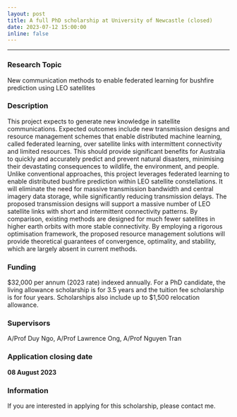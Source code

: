 ```yaml
---
layout: post
title: A full PhD scholarship at University of Newcastle (closed)
date: 2023-07-12 15:00:00
inline: false
---
```


---

### Research Topic

New communication methods to enable federated learning for bushfire prediction using LEO satellites

### Description

This project expects to generate new knowledge in satellite communications. Expected outcomes include new transmission designs and resource management schemes that enable distributed machine learning, called federated learning, over satellite links with intermittent connectivity and limited resources. This should provide significant benefits for Australia to quickly and accurately predict and prevent natural disasters, minimising their devastating consequences to wildlife, the environment, and people. Unlike conventional approaches, this project leverages federated learning to enable distributed bushfire prediction within LEO satellite constellations. It will eliminate the need for massive transmission bandwidth and central imagery data storage, while significantly reducing transmission delays. The proposed transmission designs will support a massive number of LEO satellite links with short and intermittent connectivity patterns. By comparison, existing methods are designed for much fewer satellites in higher earth orbits with more stable connectivity. By employing a rigorous optimisation framework, the proposed resource management solutions will provide theoretical guarantees of convergence, optimality, and stability, which are largely absent in current methods.

### Funding

$32,000 per annum (2023 rate) indexed annually. For a PhD candidate, the living allowance scholarship is for 3.5 years and the tuition fee scholarship is for four years. Scholarships also include up to $1,500 relocation allowance.

### Supervisors

A/Prof Duy Ngo, A/Prof Lawrence Ong, A/Prof Nguyen Tran

### Application closing date

**08 August 2023**

### Information

If you are interested in applying for this scholarship, please contact me.
